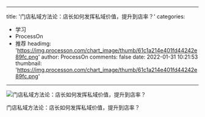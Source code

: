 
---
title: '门店私域方法论：店长如何发挥私域价值，提升到店率？'
categories: 
 - 学习
 - ProcessOn
 - 推荐
headimg: 'https://img.processon.com/chart_image/thumb/61c1a214e401fd44242e89fc.png'
author: ProcessOn
comments: false
date: 2022-01-31 10:21:53
thumbnail: 'https://img.processon.com/chart_image/thumb/61c1a214e401fd44242e89fc.png'
---

<div>   
<img class="thumb" alt="门店私域方法论：店长如何发挥私域价值，提升到店率？" src="https://img.processon.com/chart_image/thumb/61c1a214e401fd44242e89fc.png" referrerpolicy="no-referrer">
<p>门店私域方法论：店长如何发挥私域价值，提升到店率？</p>  
</div>
            